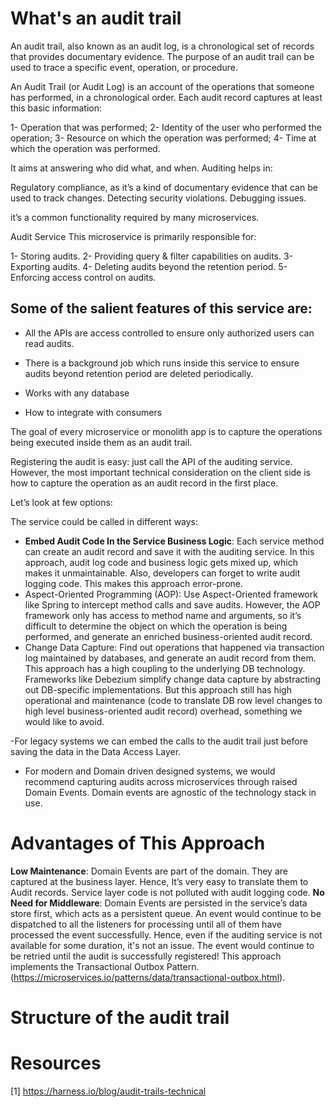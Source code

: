 # What's an audit trail
An audit trail, also known as an audit log, is a chronological set of records that provides documentary evidence. The purpose of an audit trail can be used to trace a specific event, operation, or procedure.

An Audit Trail (or Audit Log) is an account of the operations that someone has performed, in a chronological order. Each audit record captures at least this basic information:

1- Operation that was performed;
2- Identity of the user who performed the operation;
3- Resource on which the operation was performed;
4- Time at which the operation was performed.

It aims at answering who did what, and when. 
Auditing helps in:

Regulatory compliance, as it’s a kind of documentary evidence that can be used to track changes.
Detecting security violations.
Debugging issues.


it’s a common functionality required by many microservices. 

Audit Service
This microservice is primarily responsible for:

1- Storing audits.
2- Providing query & filter capabilities on audits.
3- Exporting audits.
4- Deleting audits beyond the retention period.
5- Enforcing access control on audits.

## Some of the salient features of this service are:

- All the APIs are access controlled to ensure only authorized users can read audits.
- There is a background job which runs inside this service to ensure audits beyond retention period are deleted periodically.
- Works with any database

- How to integrate with consumers

The goal of every microservice or monolith app is to capture the operations being executed inside them as an audit trail.

Registering the audit is easy: just call the API of the auditing service. However, the most important technical consideration on the client side is how to capture the operation as an audit record in the first place.

Let’s look at few options:

The service could be called in different ways:

- **Embed Audit Code In the Service Business Logic**: Each service method can create an audit record and save it with the auditing service. In this approach, audit log code and business logic gets mixed up, which makes it unmaintainable. Also, developers can forget to write audit logging code. This makes this approach error-prone.
- Aspect-Oriented Programming (AOP): Use Aspect-Oriented framework like Spring to intercept method calls and save audits. However, the AOP framework only has access to method name and arguments, so it’s difficult to determine the object on which the operation is being performed, and generate an enriched business-oriented audit record.
- Change Data Capture: Find out operations that happened via transaction log maintained by databases, and generate an audit record from them. This approach has a high coupling to the underlying DB technology. Frameworks like Debezium simplify change data capture by abstracting out DB-specific implementations. But this approach still has high operational and maintenance (code to translate DB row level changes to high level business-oriented audit record) overhead, something we would like to avoid. 

-For legacy systems we can embed the calls to the audit trail just before saving the data in the Data Access Layer.
- For modern and Domain driven designed systems, we would recommend capturing audits across microservices through raised Domain Events. Domain events are agnostic of the technology stack in use.

# Advantages of This Approach
**Low Maintenance**: Domain Events are part of the domain. They are captured at the business layer. Hence, It’s very easy to translate them to Audit records. Service layer code is not polluted with audit logging code.
**No Need for Middleware**: Domain Events are persisted in the service’s data store first, which acts as a persistent queue. An event would continue to be dispatched to all the listeners for processing until all of them have processed the event successfully. Hence, even if the auditing service is not available for some duration, it's not an issue. The event would continue to be retried until the audit is successfully registered!
This approach implements the Transactional Outbox Pattern.(https://microservices.io/patterns/data/transactional-outbox.html).


# Structure of the audit trail



# Resources
[1] https://harness.io/blog/audit-trails-technical